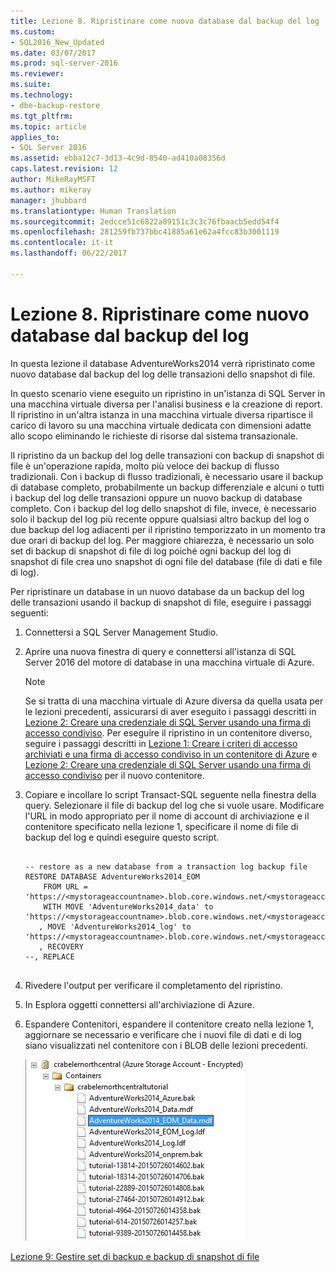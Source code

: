 ```yaml
---
title: Lezione 8. Ripristinare come nuovo database dal backup del log | Microsoft Docs
ms.custom:
- SQL2016_New_Updated
ms.date: 03/07/2017
ms.prod: sql-server-2016
ms.reviewer: 
ms.suite: 
ms.technology:
- dbe-backup-restore
ms.tgt_pltfrm: 
ms.topic: article
applies_to:
- SQL Server 2016
ms.assetid: ebba12c7-3d13-4c9d-8540-ad410a08356d
caps.latest.revision: 12
author: MikeRayMSFT
ms.author: mikeray
manager: jhubbard
ms.translationtype: Human Translation
ms.sourcegitcommit: 2edcce51c6822a89151c3c3c76fbaacb5edd54f4
ms.openlocfilehash: 281259fb737bbc41885a61e62a4fcc83b3001119
ms.contentlocale: it-it
ms.lasthandoff: 06/22/2017

---
```

# <a name="lesson-8-restore-as-new-database-from-log-backup"></a>Lezione 8. Ripristinare come nuovo database dal backup del log
In questa lezione il database AdventureWorks2014 verrà ripristinato come nuovo database dal backup del log delle transazioni dello snapshot di file.  
  
In questo scenario viene eseguito un ripristino in un'istanza di SQL Server in una macchina virtuale diversa per l'analisi business e la creazione di report. Il ripristino in un'altra istanza in una macchina virtuale diversa ripartisce il carico di lavoro su una macchina virtuale dedicata con dimensioni adatte allo scopo eliminando le richieste di risorse dal sistema transazionale.  
  
Il ripristino da un backup del log delle transazioni con backup di snapshot di file è un'operazione rapida, molto più veloce dei backup di flusso tradizionali. Con i backup di flusso tradizionali, è necessario usare il backup di database completo, probabilmente un backup differenziale e alcuni o tutti i backup del log delle transazioni oppure un nuovo backup di database completo. Con i backup del log dello snapshot di file, invece, è necessario solo il backup del log più recente oppure qualsiasi altro backup del log o due backup del log adiacenti per il ripristino temporizzato in un momento tra due orari di backup del log. Per maggiore chiarezza, è necessario un solo set di backup di snapshot di file di log poiché ogni backup del log di snapshot di file crea uno snapshot di ogni file del database (file di dati e file di log).  
  
Per ripristinare un database in un nuovo database da un backup del log delle transazioni usando il backup di snapshot di file, eseguire i passaggi seguenti:  
  
1.  Connettersi a SQL Server Management Studio.  
  
2.  Aprire una nuova finestra di query e connettersi all'istanza di SQL Server 2016 del motore di database in una macchina virtuale di Azure.  
  
    > [!NOTE]  
    > Se si tratta di una macchina virtuale di Azure diversa da quella usata per le lezioni precedenti, assicurarsi di aver eseguito i passaggi descritti in [Lezione 2: Creare una credenziale di SQL Server usando una firma di accesso condiviso](../relational-databases/lesson-2-create-a-sql-server-credential-using-a-shared-access-signature.md). Per eseguire il ripristino in un contenitore diverso, seguire i passaggi descritti in [Lezione 1: Creare i criteri di accesso archiviati e una firma di accesso condiviso in un contenitore di Azure](../relational-databases/lesson-1-create-stored-access-policy-and-shared-access-signature.md) e [Lezione 2: Creare una credenziale di SQL Server usando una firma di accesso condiviso](../relational-databases/lesson-2-create-a-sql-server-credential-using-a-shared-access-signature.md) per il nuovo contenitore.  
  
3.  Copiare e incollare lo script Transact-SQL seguente nella finestra della query. Selezionare il file di backup del log che si vuole usare. Modificare l'URL in modo appropriato per il nome di account di archiviazione e il contenitore specificato nella lezione 1, specificare il nome di file di backup del log e quindi eseguire questo script.  
  
    ```  
  
    -- restore as a new database from a transaction log backup file  
    RESTORE DATABASE AdventureWorks2014_EOM   
        FROM URL = 'https://<mystorageaccountname>.blob.core.windows.net/<mystorageaccountcontainername>/<logbackupfile.bak'    
        WITH MOVE 'AdventureWorks2014_data' to 'https://<mystorageaccountname>.blob.core.windows.net/<mystorageaccountcontainername>/AdventureWorks2014_EOM_Data.mdf'  
       , MOVE 'AdventureWorks2014_log' to 'https://<mystorageaccountname>.blob.core.windows.net/<mystorageaccountcontainername>/AdventureWorks2014_EOM_Log.ldf'  
       , RECOVERY  
    --, REPLACE  
  
    ```  
  
4.  Rivedere l'output per verificare il completamento del ripristino.  
  
5.  In Esplora oggetti connettersi all'archiviazione di Azure.  
  
6.  Espandere Contenitori, espandere il contenitore creato nella lezione 1, aggiornare se necessario e verificare che i nuovi file di dati e di log siano visualizzati nel contenitore con i BLOB delle lezioni precedenti.  
  
    ![Contenitore di Azure con file di log e di dati per il nuovo database](../relational-databases/media/e9705083-86bc-4309-a0bf-92c15f174c0a.JPG "Contenitore di Azure con file di log e di dati per il nuovo database")  
  
[Lezione 9: Gestire set di backup e backup di snapshot di file](../relational-databases/lesson-9-manage-backup-sets-and-file-snapshot-backups.md)  
  
  
  

